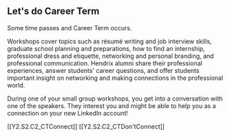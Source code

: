 ## Let's do Career Term

Some time passes and Career Term occurs.

Workshops cover topics such as résumé writing and job interview skills, graduate school planning and preparations, how to find an internship, professional dress and etiquette, networking and personal branding, and professional communication. Hendrix alumni share their professional experiences, answer students' career questions, and offer students important insight on networking and making connections in the professional world.

During one of your small group workshops, you get into a conversation with one of the speakers. They interest you and might be able to help you as a connection on your new LinkedIn account!

[[Y2.S2.C2_CTConnect]]
[[Y2.S2.C2_CTDon'tConnect]]